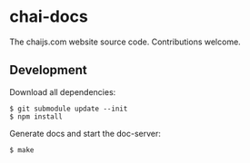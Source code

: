 chai-docs
=========

The chaijs.com website source code. Contributions welcome.

## Development

Download all dependencies:

```
$ git submodule update --init
$ npm install
```

Generate docs and start the doc-server:

```
$ make
```
